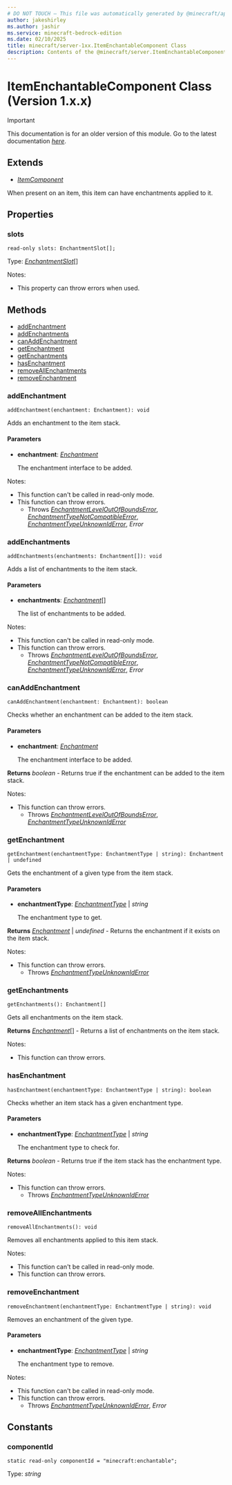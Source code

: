 ```yaml
---
# DO NOT TOUCH — This file was automatically generated by @minecraft/api-docs-generator, to report problems file an issue at https://github.com/Mojang/minecraft-scripting-libraries
author: jakeshirley
ms.author: jashir
ms.service: minecraft-bedrock-edition
ms.date: 02/10/2025
title: minecraft/server-1xx.ItemEnchantableComponent Class
description: Contents of the @minecraft/server.ItemEnchantableComponent class (Version 1.x.x).
---
```

# ItemEnchantableComponent Class (Version 1.x.x)

> [!IMPORTANT]
> This documentation is for an older version of this module. Go to the latest documentation [*here*](../../../scriptapi/minecraft/server/ItemEnchantableComponent.md).

## Extends
- [*ItemComponent*](ItemComponent.md)

When present on an item, this item can have enchantments applied to it.

## Properties

### **slots**
`read-only slots: EnchantmentSlot[];`

Type: [*EnchantmentSlot*](EnchantmentSlot.md)[]

Notes:
  - This property can throw errors when used.

## Methods
- [addEnchantment](#addenchantment)
- [addEnchantments](#addenchantments)
- [canAddEnchantment](#canaddenchantment)
- [getEnchantment](#getenchantment)
- [getEnchantments](#getenchantments)
- [hasEnchantment](#hasenchantment)
- [removeAllEnchantments](#removeallenchantments)
- [removeEnchantment](#removeenchantment)

### **addEnchantment**
`
addEnchantment(enchantment: Enchantment): void
`

Adds an enchantment to the item stack.

#### **Parameters**
- **enchantment**: [*Enchantment*](Enchantment.md)
  
  The enchantment interface to be added.
  
Notes:
- This function can't be called in read-only mode.
- This function can throw errors.
  - Throws [*EnchantmentLevelOutOfBoundsError*](EnchantmentLevelOutOfBoundsError.md), [*EnchantmentTypeNotCompatibleError*](EnchantmentTypeNotCompatibleError.md), [*EnchantmentTypeUnknownIdError*](EnchantmentTypeUnknownIdError.md), *Error*

### **addEnchantments**
`
addEnchantments(enchantments: Enchantment[]): void
`

Adds a list of enchantments to the item stack.

#### **Parameters**
- **enchantments**: [*Enchantment*](Enchantment.md)[]
  
  The list of enchantments to be added.
  
Notes:
- This function can't be called in read-only mode.
- This function can throw errors.
  - Throws [*EnchantmentLevelOutOfBoundsError*](EnchantmentLevelOutOfBoundsError.md), [*EnchantmentTypeNotCompatibleError*](EnchantmentTypeNotCompatibleError.md), [*EnchantmentTypeUnknownIdError*](EnchantmentTypeUnknownIdError.md), *Error*

### **canAddEnchantment**
`
canAddEnchantment(enchantment: Enchantment): boolean
`

Checks whether an enchantment can be added to the item stack.

#### **Parameters**
- **enchantment**: [*Enchantment*](Enchantment.md)
  
  The enchantment interface to be added.

**Returns** *boolean* - Returns true if the enchantment can be added to the item stack.
  
Notes:
- This function can throw errors.
  - Throws [*EnchantmentLevelOutOfBoundsError*](EnchantmentLevelOutOfBoundsError.md), [*EnchantmentTypeUnknownIdError*](EnchantmentTypeUnknownIdError.md)

### **getEnchantment**
`
getEnchantment(enchantmentType: EnchantmentType | string): Enchantment | undefined
`

Gets the enchantment of a given type from the item stack.

#### **Parameters**
- **enchantmentType**: [*EnchantmentType*](EnchantmentType.md) | *string*
  
  The enchantment type to get.

**Returns** [*Enchantment*](Enchantment.md) | *undefined* - Returns the enchantment if it exists on the item stack.
  
Notes:
- This function can throw errors.
  - Throws [*EnchantmentTypeUnknownIdError*](EnchantmentTypeUnknownIdError.md)

### **getEnchantments**
`
getEnchantments(): Enchantment[]
`

Gets all enchantments on the item stack.

**Returns** [*Enchantment*](Enchantment.md)[] - Returns a list of enchantments on the item stack.
  
Notes:
- This function can throw errors.

### **hasEnchantment**
`
hasEnchantment(enchantmentType: EnchantmentType | string): boolean
`

Checks whether an item stack has a given enchantment type.

#### **Parameters**
- **enchantmentType**: [*EnchantmentType*](EnchantmentType.md) | *string*
  
  The enchantment type to check for.

**Returns** *boolean* - Returns true if the item stack has the enchantment type.
  
Notes:
- This function can throw errors.
  - Throws [*EnchantmentTypeUnknownIdError*](EnchantmentTypeUnknownIdError.md)

### **removeAllEnchantments**
`
removeAllEnchantments(): void
`

Removes all enchantments applied to this item stack.
  
Notes:
- This function can't be called in read-only mode.
- This function can throw errors.

### **removeEnchantment**
`
removeEnchantment(enchantmentType: EnchantmentType | string): void
`

Removes an enchantment of the given type.

#### **Parameters**
- **enchantmentType**: [*EnchantmentType*](EnchantmentType.md) | *string*
  
  The enchantment type to remove.
  
Notes:
- This function can't be called in read-only mode.
- This function can throw errors.
  - Throws [*EnchantmentTypeUnknownIdError*](EnchantmentTypeUnknownIdError.md), *Error*

## Constants

### **componentId**
`static read-only componentId = "minecraft:enchantable";`

Type: *string*
